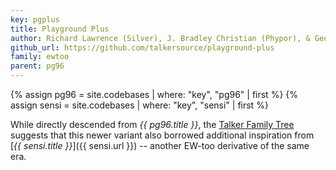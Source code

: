 ```yaml
---
key: pgplus
title: Playground Plus
author: Richard Lawrence (Silver), J. Bradley Christian (Phypor), & Geoffrey Swift (Blimey)
github_url: https://github.com/talkersource/playground-plus
family: ewtoo
parent: pg96
---
```


{% assign pg96 = site.codebases | where: "key", "pg96" | first %}
{% assign sensi = site.codebases | where: "key", "sensi" | first %}

While directly descended from _{{ pg96.title }}_, the [Talker Family Tree][tree] suggests that this newer
variant also borrowed additional inspiration from [_{{ sensi.title }}_]({{ sensi.url }}) -- another
EW-too derivative of the same era.

[tree]: /talkertree.txt
